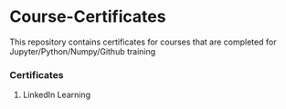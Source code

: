 # Course-Certificates
This repository contains certificates for courses that are completed for Jupyter/Python/Numpy/Github training

### Certificates 
1. LinkedIn Learning 
